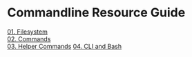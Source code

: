 # Commandline Resource Guide

[01. Filesystem](https://github.com/osita-igwe/commandLine-resource-guide/blob/main/01.%20Filesystem.md)<br/>
[02. Commands](https://github.com/osita-igwe/commandLine-resource-guide/blob/main/02.%20Commands.md)<br/>
[03. Helper Commands](https://github.com/osita-igwe/commandLine-resource-guide/blob/main/03.%20Helper%20Commands.md)
[04. CLI and Bash](https://github.com/osita-igwe/commandLine-resource-guide/blob/main/04.%20CLI%20and%20Bash.md)<br/>
